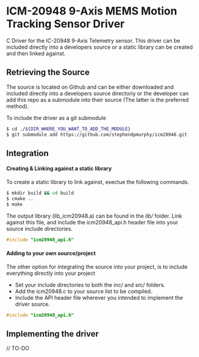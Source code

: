 # ICM-20948 9-Axis MEMS Motion Tracking Sensor Driver
C Driver for the IC-20948 9-Axis Telemetry sensor. This driver can be included directly into a developers source or a static library can be created and then linked against.


## Retrieving the Source
The source is located on Github and can be either downloaded and included directly into a developers source directoriy or the developer can add this repo as a submodule into their source (The latter is the preferred method).

To include the driver as a git submodule
```bash
$ cd ./${DIR_WHERE_YOU_WANT_TO_ADD_THE_MODULE}
$ git submodule add https://github.com/stephendpmurphy/icm20948.git
```

## Integration
#### Creating & Linking against a static library
To create a static library to link against, exectue the following commands.
```bash
$ mkdir build && cd build
$ cmake ..
$ make
```
The output library (lib_icm20948.a) can be found in the *lib/* folder. Link against this file, and include the icm20948_api.h header file into your source include directories.
```c
#include "icm20948_api.h"
```

#### Adding to your own source/project
The other option for integrating the source into your project, is to include everything directly into your project
* Set your include directories to both the inc/ and src/ folders.
* Add the icm20948.c to your source list to be compiled.
* Include the API header file wherever you intended to implement the driver source.
```c
#include "icm20948_api.h"
```

## Implementing the driver
// TO-DO
